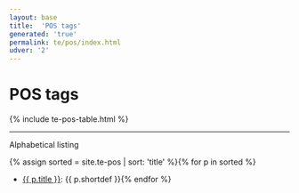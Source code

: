 ```yaml
---
layout: base
title:  'POS tags'
generated: 'true'
permalink: te/pos/index.html
udver: '2'
---
```


# POS tags

{% include te-pos-table.html %}

----------

Alphabetical listing

{% assign sorted = site.te-pos | sort: 'title' %}{% for p in sorted %}
* [{{ p.title }}](): {{ p.shortdef }}{% endfor %}

